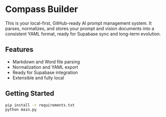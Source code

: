 # Compass Builder

This is your local-first, GitHub-ready AI prompt management system. It parses, normalizes, and stores your prompt and vision documents into a consistent YAML format, ready for Supabase sync and long-term evolution.

## Features
- Markdown and Word file parsing
- Normalization and YAML export
- Ready for Supabase integration
- Extensible and fully local

## Getting Started

```bash
pip install -r requirements.txt
python main.py
```

